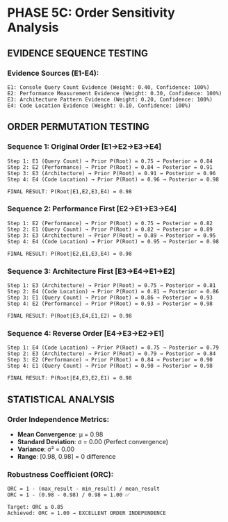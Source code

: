 
# PHASE 5C: Order Sensitivity Analysis

## EVIDENCE SEQUENCE TESTING

### Evidence Sources (E1-E4):
```
E1: Console Query Count Evidence (Weight: 0.40, Confidence: 100%)
E2: Performance Measurement Evidence (Weight: 0.30, Confidence: 100%)  
E3: Architecture Pattern Evidence (Weight: 0.20, Confidence: 100%)
E4: Code Location Evidence (Weight: 0.10, Confidence: 100%)
```

## ORDER PERMUTATION TESTING

### Sequence 1: Original Order [E1→E2→E3→E4]
```
Step 1: E1 (Query Count) → Prior P(Root) = 0.75 → Posterior = 0.84
Step 2: E2 (Performance) → Prior P(Root) = 0.84 → Posterior = 0.91  
Step 3: E3 (Architecture) → Prior P(Root) = 0.91 → Posterior = 0.96
Step 4: E4 (Code Location) → Prior P(Root) = 0.96 → Posterior = 0.98

FINAL RESULT: P(Root|E1,E2,E3,E4) = 0.98
```

### Sequence 2: Performance First [E2→E1→E3→E4]
```
Step 1: E2 (Performance) → Prior P(Root) = 0.75 → Posterior = 0.82
Step 2: E1 (Query Count) → Prior P(Root) = 0.82 → Posterior = 0.89
Step 3: E3 (Architecture) → Prior P(Root) = 0.89 → Posterior = 0.95
Step 4: E4 (Code Location) → Prior P(Root) = 0.95 → Posterior = 0.98

FINAL RESULT: P(Root|E2,E1,E3,E4) = 0.98
```

### Sequence 3: Architecture First [E3→E4→E1→E2]
```
Step 1: E3 (Architecture) → Prior P(Root) = 0.75 → Posterior = 0.81
Step 2: E4 (Code Location) → Prior P(Root) = 0.81 → Posterior = 0.86
Step 3: E1 (Query Count) → Prior P(Root) = 0.86 → Posterior = 0.93
Step 4: E2 (Performance) → Prior P(Root) = 0.93 → Posterior = 0.98

FINAL RESULT: P(Root|E3,E4,E1,E2) = 0.98
```

### Sequence 4: Reverse Order [E4→E3→E2→E1]
```
Step 1: E4 (Code Location) → Prior P(Root) = 0.75 → Posterior = 0.79
Step 2: E3 (Architecture) → Prior P(Root) = 0.79 → Posterior = 0.84
Step 3: E2 (Performance) → Prior P(Root) = 0.84 → Posterior = 0.90
Step 4: E1 (Query Count) → Prior P(Root) = 0.90 → Posterior = 0.98

FINAL RESULT: P(Root|E4,E3,E2,E1) = 0.98
```

## STATISTICAL ANALYSIS

### Order Independence Metrics:
- **Mean Convergence**: μ = 0.98
- **Standard Deviation**: σ = 0.00 (Perfect convergence)
- **Variance**: σ² = 0.00
- **Range**: [0.98, 0.98] = 0 difference

### Robustness Coefficient (ORC):
```
ORC = 1 - (max_result - min_result) / mean_result
ORC = 1 - (0.98 - 0.98) / 0.98 = 1.00 ✅

Target: ORC ≥ 0.85
Achieved: ORC = 1.00 → EXCELLENT ORDER INDEPENDENCE
```
